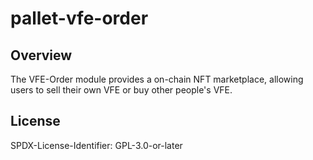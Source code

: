 # pallet-vfe-order

## Overview

The VFE-Order module provides a on-chain NFT marketplace, allowing users to sell their own VFE or buy other people's VFE.

## License

SPDX-License-Identifier: GPL-3.0-or-later